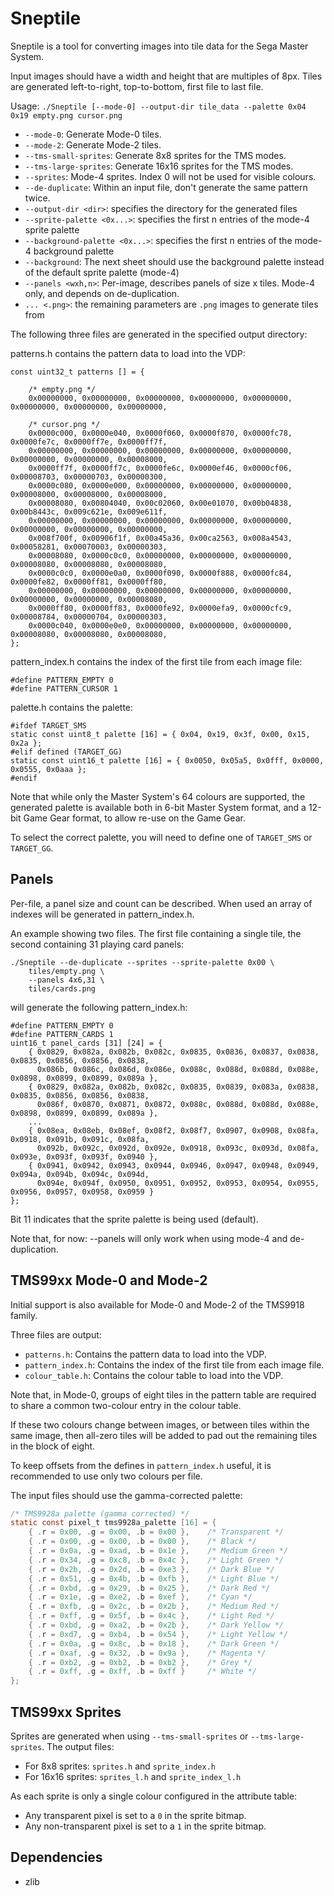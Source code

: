 
# Sneptile
Sneptile is a tool for converting images into tile data for the Sega Master System.

Input images should have a width and height that are multiples of 8px.
Tiles are generated left-to-right, top-to-bottom, first file to last file.

Usage: `./Sneptile [--mode-0] --output-dir tile_data --palette 0x04 0x19 empty.png cursor.png`

 * `--mode-0`: Generate Mode-0 tiles.
 * `--mode-2`: Generate Mode-2 tiles.
 * `--tms-small-sprites`: Generate 8x8 sprites for the TMS modes.
 * `--tms-large-sprites`: Generate 16x16 sprites for the TMS modes.
 * `--sprites`: Mode-4 sprites. Index 0 will not be used for visible colours.
 * `--de-duplicate`: Within an input file, don't generate the same pattern twice.
 * `--output-dir <dir>`: specifies the directory for the generated files
 * `--sprite-palette <0x...>`: specifies the first n entries of the mode-4 sprite palette
 * `--background-palette <0x...>`: specifies the first n entries of the mode-4 background palette
 * `--background`: The next sheet should use the background palette instead of the default sprite palette (mode-4)
 * `--panels <wxh,n>`: Per-image, describes <n> panels of size <w> x <h> tiles. Mode-4 only, and depends on de-duplication.
 * `... <.png>`: the remaining parameters are `.png` images to generate tiles from

The following three files are generated in the specified output directory:

patterns.h contains the pattern data to load into the VDP:
```
const uint32_t patterns [] = {

    /* empty.png */
    0x00000000, 0x00000000, 0x00000000, 0x00000000, 0x00000000, 0x00000000, 0x00000000, 0x00000000,

    /* cursor.png */
    0x0000c000, 0x0000e040, 0x0000f060, 0x0000f870, 0x0000fc78, 0x0000fe7c, 0x0000ff7e, 0x0000ff7f,
    0x00000000, 0x00000000, 0x00000000, 0x00000000, 0x00000000, 0x00000000, 0x00000000, 0x00008000,
    0x0000ff7f, 0x0000ff7c, 0x0000fe6c, 0x0000ef46, 0x0000cf06, 0x00008703, 0x00000703, 0x00000300,
    0x0000c080, 0x0000e000, 0x00000000, 0x00000000, 0x00000000, 0x00008000, 0x00008000, 0x00008000,
    0x00008080, 0x00804040, 0x00c02060, 0x00e01070, 0x00b04838, 0x00b8443c, 0x009c621e, 0x009e611f,
    0x00000000, 0x00000000, 0x00000000, 0x00000000, 0x00000000, 0x00000000, 0x00000000, 0x00000000,
    0x008f700f, 0x00906f1f, 0x00a45a36, 0x00ca2563, 0x008a4543, 0x00058281, 0x00070003, 0x00000303,
    0x00008080, 0x0000c0c0, 0x00000000, 0x00000000, 0x00000000, 0x00008080, 0x00008080, 0x00008080,
    0x0000c0c0, 0x0000e0a0, 0x0000f090, 0x0000f888, 0x0000fc84, 0x0000fe82, 0x0000ff81, 0x0000ff80,
    0x00000000, 0x00000000, 0x00000000, 0x00000000, 0x00000000, 0x00000000, 0x00000000, 0x00008080,
    0x0000ff80, 0x0000ff83, 0x0000fe92, 0x0000efa9, 0x0000cfc9, 0x00008784, 0x00000704, 0x00000303,
    0x0000c040, 0x0000e0e0, 0x00000000, 0x00000000, 0x00000000, 0x00008080, 0x00008080, 0x00008080,
};
```

pattern_index.h contains the index of the first tile from each image file:
```
#define PATTERN_EMPTY 0
#define PATTERN_CURSOR 1
```

palette.h contains the palette:
```
#ifdef TARGET_SMS
static const uint8_t palette [16] = { 0x04, 0x19, 0x3f, 0x00, 0x15, 0x2a };
#elif defined (TARGET_GG)
static const uint16_t palette [16] = { 0x0050, 0x05a5, 0x0fff, 0x0000, 0x0555, 0x0aaa };
#endif
```

Note that while only the Master System's 64 colours are supported, the generated palette
is available both in 6-bit Master System format, and a 12-bit Game Gear format, to allow
re-use on the Game Gear.

To select the correct palette, you will need to define one of `TARGET_SMS` or `TARGET_GG`.

## Panels
Per-file, a panel size and count can be described. When used an array of indexes will
be generated in pattern_index.h.

An example showing two files.
The first file containing a single tile, the second containing 31 playing card panels:
```
./Sneptile --de-duplicate --sprites --sprite-palette 0x00 \
    tiles/empty.png \
    --panels 4x6,31 \
    tiles/cards.png

```
will generate the following pattern_index.h:
```
#define PATTERN_EMPTY 0
#define PATTERN_CARDS 1
uint16_t panel_cards [31] [24] = {
    { 0x0829, 0x082a, 0x082b, 0x082c, 0x0835, 0x0836, 0x0837, 0x0838, 0x0835, 0x0856, 0x0856, 0x0838,
      0x086b, 0x086c, 0x086d, 0x086e, 0x088c, 0x088d, 0x088d, 0x088e, 0x0898, 0x0899, 0x0899, 0x089a },
    { 0x0829, 0x082a, 0x082b, 0x082c, 0x0835, 0x0839, 0x083a, 0x0838, 0x0835, 0x0856, 0x0856, 0x0838,
      0x086f, 0x0870, 0x0871, 0x0872, 0x088c, 0x088d, 0x088d, 0x088e, 0x0898, 0x0899, 0x0899, 0x089a },
    ...
    { 0x08ea, 0x08eb, 0x08ef, 0x08f2, 0x08f7, 0x0907, 0x0908, 0x08fa, 0x0918, 0x091b, 0x091c, 0x08fa,
      0x092b, 0x092c, 0x092d, 0x092e, 0x0918, 0x093c, 0x093d, 0x08fa, 0x093e, 0x093f, 0x093f, 0x0940 },
    { 0x0941, 0x0942, 0x0943, 0x0944, 0x0946, 0x0947, 0x0948, 0x0949, 0x094a, 0x094b, 0x094c, 0x094d,
      0x094e, 0x094f, 0x0950, 0x0951, 0x0952, 0x0953, 0x0954, 0x0955, 0x0956, 0x0957, 0x0958, 0x0959 }
};
```

Bit 11 indicates that the sprite palette is being used (default).

Note that, for now: --panels will only work when using mode-4 and de-duplication.

## TMS99xx Mode-0 and Mode-2

Initial support is also available for Mode-0 and Mode-2 of the TMS9918 family.

Three files are output:
 * `patterns.h`: Contains the pattern data to load into the VDP.
 * `pattern_index.h`: Contains the index of the first tile from each image file.
 * `colour_table.h`: Contains the colour table to load into the VDP.

Note that, in Mode-0, groups of eight tiles in the pattern table are required
to share a common two-colour entry in the colour table.

If these two colours change between images, or between tiles within the same
image, then all-zero tiles will be added to pad out the remaining tiles in the
block of eight.

To keep offsets from the defines in `pattern_index.h` useful, it is recommended
to use only two colours per file.

The input files should use the gamma-corrected palette:
```c
/* TMS9928a palette (gamma corrected) */
static const pixel_t tms9928a_palette [16] = {
    { .r = 0x00, .g = 0x00, .b = 0x00 },    /* Transparent */
    { .r = 0x00, .g = 0x00, .b = 0x00 },    /* Black */
    { .r = 0x0a, .g = 0xad, .b = 0x1e },    /* Medium Green */
    { .r = 0x34, .g = 0xc8, .b = 0x4c },    /* Light Green */
    { .r = 0x2b, .g = 0x2d, .b = 0xe3 },    /* Dark Blue */
    { .r = 0x51, .g = 0x4b, .b = 0xfb },    /* Light Blue */
    { .r = 0xbd, .g = 0x29, .b = 0x25 },    /* Dark Red */
    { .r = 0x1e, .g = 0xe2, .b = 0xef },    /* Cyan */
    { .r = 0xfb, .g = 0x2c, .b = 0x2b },    /* Medium Red */
    { .r = 0xff, .g = 0x5f, .b = 0x4c },    /* Light Red */
    { .r = 0xbd, .g = 0xa2, .b = 0x2b },    /* Dark Yellow */
    { .r = 0xd7, .g = 0xb4, .b = 0x54 },    /* Light Yellow */
    { .r = 0x0a, .g = 0x8c, .b = 0x18 },    /* Dark Green */
    { .r = 0xaf, .g = 0x32, .b = 0x9a },    /* Magenta */
    { .r = 0xb2, .g = 0xb2, .b = 0xb2 },    /* Grey */
    { .r = 0xff, .g = 0xff, .b = 0xff }     /* White */
};
```

## TMS99xx Sprites
Sprites are generated when using `--tms-small-sprites` or `--tms-large-sprites`.
The output files:
 * For 8x8 sprites: `sprites.h` and `sprite_index.h`
 * For 16x16 sprites: `sprites_l.h` and `sprite_index_l.h`

As each sprite is only a single colour configured in the attribute table:
 * Any transparent pixel is set to a `0` in the sprite bitmap.
 * Any non-transparent pixel is set to a `1` in the sprite bitmap.

## Dependencies
 * zlib
